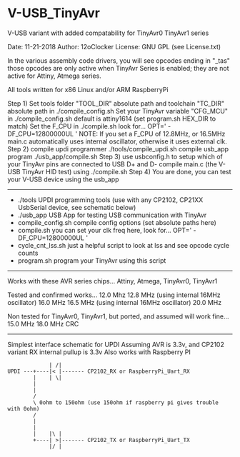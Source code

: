 # V-USB_TinyAvr
V-USB variant with added compatability for TinyAvr0 TinyAvr1 series

Date:    11-21-2018
Author:  12oClocker
License: GNU GPL (see License.txt)

In the various assembly code drivers, you will see opcodes ending in "_tas"
those opcodes are only active when TinyAvr Series is enabled; they are not active for Attiny, Atmega series.

All tools written for x86 Linux and/or ARM RaspberryPi

Step 1) Set tools folder "TOOL_DIR" absolute path and toolchain "TC_DIR" absolute path in ./compile_config.sh
        Set your TinyAvr variable "CFG_MCU" in ./compile_config.sh default is attiny1614 (set program.sh HEX_DIR to match)
        Set the F_CPU in ./compile.sh look for... OPT='  -DF_CPU=12800000UL '
        NOTE: If you set a F_CPU of 12.8MHz, or 16.5MHz main.c automatically uses internal oscillator, otherwise it uses external clk.
Step 2) compile updi programmer ./tools/compile_updi.sh
        compile usb_app program ./usb_app/compile.sh
Step 3) use usbconfig.h to setup which of your TinyAvr pins are connected to USB D+ and D-
        compile main.c (the V-USB TinyAvr HID test) using ./compile.sh
Step 4) You are done, you can test your V-USB device using the usb_app        

-------------------------------------------

- ./tools             UPDI programming tools (use with any CP2102, CP21XX UsbSerial device, see schematic below)
- ./usb_app           USB App for testing USB communication with TinyAvr
- compile_config.sh   compile config options (set absolute paths here)
- compile.sh          you can set your clk freq here, look for... OPT='  -DF_CPU=12800000UL '
- cycle_cnt_lss.sh    just a helpful script to look at lss and see opcode cycle counts
- program.sh          program your TinyAvr using this script

-------------------------------------------

Works with these AVR series chips...
Attiny, Atmega, TinyAvr0, TinyAvr1

Tested and confirmed works...
12.0 Mhz
12.8 MHz (using internal 16MHz oscillator)
16.0 MHz
16.5 MHz (using internal 16MHz oscillator)
20.0 MHz

Non tested for TinyAvr0, TinyAvr1, but ported, and assumed will work fine...
15.0 MHz
18.0 MHz CRC  

-------------------------------------------

Simplest interface schematic for UPDI
Assuming AVR is 3.3v, and CP2102 variant RX internal pullup is 3.3v
Also works with Raspberry PI
```
             | /|
UPDI ---+----|< |------- CP2102_RX or RaspberryPi_Uart_RX
        |    | \|
        |
        |
        /
        \ 0ohm to 150ohm (use 150ohm if raspberry pi gives trouble with 0ohm)
        /
        |    
        |
        |    |\ |
        +----| >|------- CP2102_TX or RaspberryPi_Uart_TX
             |/ |
```
